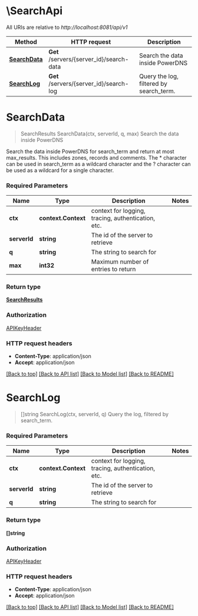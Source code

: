 # \SearchApi

All URIs are relative to *http://localhost:8081/api/v1*

Method | HTTP request | Description
------------- | ------------- | -------------
[**SearchData**](SearchApi.md#SearchData) | **Get** /servers/{server_id}/search-data | Search the data inside PowerDNS
[**SearchLog**](SearchApi.md#SearchLog) | **Get** /servers/{server_id}/search-log | Query the log, filtered by search_term.


# **SearchData**
> SearchResults SearchData(ctx, serverId, q, max)
Search the data inside PowerDNS

Search the data inside PowerDNS for search_term and return at most max_results. This includes zones, records and comments. The * character can be used in search_term as a wildcard character and the ? character can be used as a wildcard for a single character.

### Required Parameters

Name | Type | Description  | Notes
------------- | ------------- | ------------- | -------------
 **ctx** | **context.Context** | context for logging, tracing, authentication, etc.
  **serverId** | **string**| The id of the server to retrieve | 
  **q** | **string**| The string to search for | 
  **max** | **int32**| Maximum number of entries to return | 

### Return type

[**SearchResults**](SearchResults.md)

### Authorization

[APIKeyHeader](../README.md#APIKeyHeader)

### HTTP request headers

 - **Content-Type**: application/json
 - **Accept**: application/json

[[Back to top]](#) [[Back to API list]](../README.md#documentation-for-api-endpoints) [[Back to Model list]](../README.md#documentation-for-models) [[Back to README]](../README.md)

# **SearchLog**
> []string SearchLog(ctx, serverId, q)
Query the log, filtered by search_term.

### Required Parameters

Name | Type | Description  | Notes
------------- | ------------- | ------------- | -------------
 **ctx** | **context.Context** | context for logging, tracing, authentication, etc.
  **serverId** | **string**| The id of the server to retrieve | 
  **q** | **string**| The string to search for | 

### Return type

**[]string**

### Authorization

[APIKeyHeader](../README.md#APIKeyHeader)

### HTTP request headers

 - **Content-Type**: application/json
 - **Accept**: application/json

[[Back to top]](#) [[Back to API list]](../README.md#documentation-for-api-endpoints) [[Back to Model list]](../README.md#documentation-for-models) [[Back to README]](../README.md)

